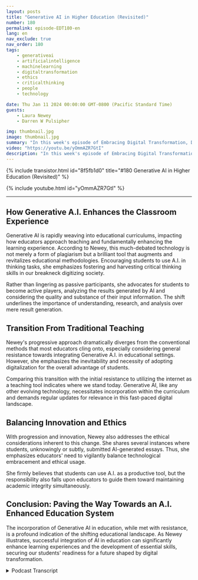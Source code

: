 ```yaml
---
layout: posts
title: "Generative AI in Higher Education (Revisited)"
number: 180
permalink: episode-EDT180-en
lang: en
nav_exclude: true
nav_order: 180
tags:
    - generativeai
    - artificialintelligence
    - machinelearning
    - digitaltransformation
    - ethics
    - criticalthinking
    - people
    - technology

date: Thu Jan 11 2024 00:00:00 GMT-0800 (Pacific Standard Time)
guests:
    - Laura Newey
    - Darren W Pulsipher

img: thumbnail.jpg
image: thumbnail.jpg
summary: "In this week's episode of Embracing Digital Transformation, Darren Pulsipher interviews guest speaker Laura Newey about her fascinating journey through the critically emerging world of Generative AI, particularly in the education sector. Covering the transformation of her teaching experience and enriching her students' learning outcomes through AI, she extensively analyzed adapting to modern education dynamics."
video: "https://youtu.be/yOmmAZR7GtI"
description: "In this week's episode of Embracing Digital Transformation, Darren Pulsipher interviews guest speaker Laura Newey about her fascinating journey through the critically emerging world of Generative AI, particularly in the education sector. Covering the transformation of her teaching experience and enriching her students' learning outcomes through AI, she extensively analyzed adapting to modern education dynamics."
---
```


<div>
{% include transistor.html id="8f5fb1d0" title="#180 Generative AI in Higher Education (Revisited)" %}

{% include youtube.html id="yOmmAZR7GtI" %}
</div>

---

## How Generative A.I. Enhances the Classroom Experience

Generative AI is rapidly weaving into educational curriculums, impacting how educators approach teaching and fundamentally enhancing the learning experience. According to Newey, this much-debated technology is not merely a form of plagiarism but a brilliant tool that augments and revitalizes educational methodologies. Encouraging students to use A.I. in thinking tasks, she emphasizes fostering and harvesting critical thinking skills in our breakneck digitizing society.

Rather than lingering as passive participants, she advocates for students to become active players, analyzing the results generated by AI and considering the quality and substance of their input information. The shift underlines the importance of understanding, research, and analysis over mere result generation.

## Transition From Traditional Teaching 

Newey's progressive approach dramatically diverges from the conventional methods that most educators cling onto, especially considering general resistance towards integrating Generative A.I. in educational settings. However, she emphasizes the inevitability and necessity of adopting digitalization for the overall advantage of students.

Comparing this transition with the initial resistance to utilizing the internet as a teaching tool indicates where we stand today. Generative AI, like any other evolving technology, necessitates incorporation within the curriculum and demands regular updates for relevance in this fast-paced digital landscape.

## Balancing Innovation and Ethics

With progression and innovation, Newey also addresses the ethical considerations inherent to this change. She shares several instances where students, unknowingly or subtly, submitted AI-generated essays. Thus, she emphasizes educators' need to vigilantly balance technological embracement and ethical usage.

She firmly believes that students can use A.I. as a productive tool, but the responsibility also falls upon educators to guide them toward maintaining academic integrity simultaneously.

## Conclusion: Paving the Way Towards an A.I. Enhanced Education System

The incorporation of Generative AI in education, while met with resistance, is a profound indication of the shifting educational landscape. As Newey illustrates, successful integration of AI in education can significantly enhance learning experiences and the development of essential skills, securing our students' readiness for a future shaped by digital transformation.



<details>
<summary> Podcast Transcript </summary>

<p></p>

</details>
